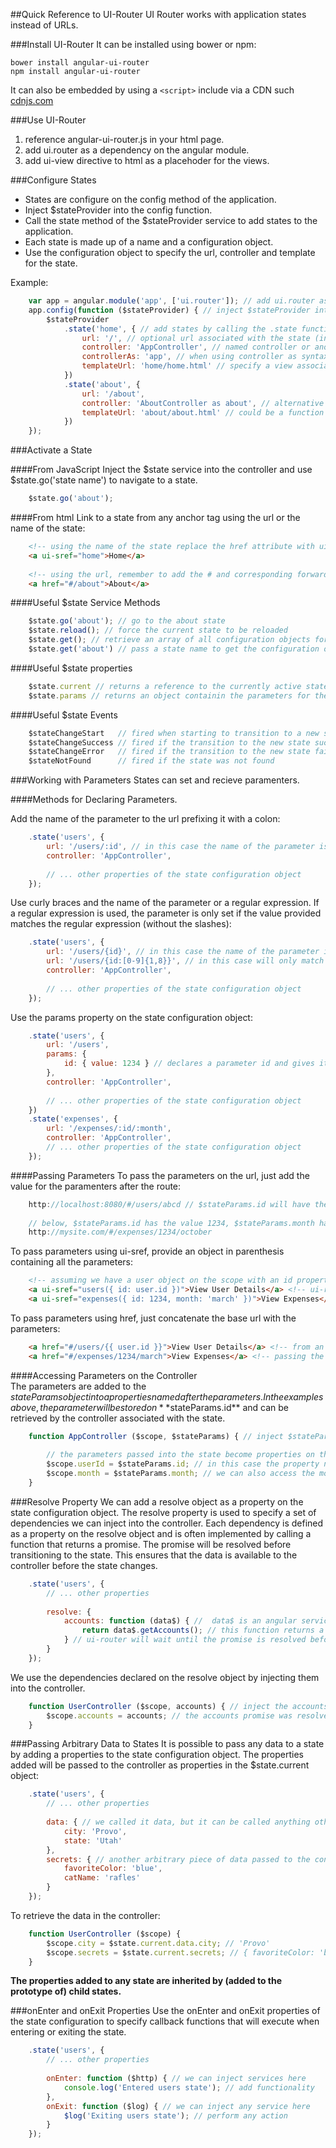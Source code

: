 ##Quick Reference to UI-Router
UI Router works with application states instead of URLs.

###Install UI-Router
It can be installed using bower or npm:

	bower install angular-ui-router
	npm install angular-ui-router
	
It can also be embedded by using a `<script>` include via a CDN such [cdnjs.com](http://cdnjs.com/libraries/angular-ui-router)

###Use UI-Router
1. reference angular-ui-router.js in your html page.
2. add ui.router as a dependency on the angular module.
3. add ui-view directive to html as a placehoder for the views.

###Configure States
- States are configure on the config method of the application.
- Inject $stateProvider into the config function.
- Call the state method of the $stateProvider service to add states to the application.
- Each state is made up of a name and a configuration object.
- Use the configuration object to specify the url, controller and template for the state.

Example:

```javascript
	var app = angular.module('app', ['ui.router']); // add ui.router as dependency to module
	app.config(function ($stateProvider) { // inject $stateProvider into the module's config function
		$stateProvider
			.state('home', { // add states by calling the .state function on $stateProvider
				url: '/', // optional url associated with the state (in this case the root of site)
				controller: 'AppController', // named controller or anonymouse (inline) function
				controllerAs: 'app', // when using controller as syntax
				templateUrl: 'home/home.html' // specify a view associated with the state
			})
			.state('about', {
				url: '/about',
				controller: 'AboutController as about', // alternative controller as syntax
				templateUrl: 'about/about.html' // could be a function that returns the path to the view
			}) 
	});
```

###Activate a State

####From JavaScript
Inject the $state service into the controller and use $state.go('state name') to navigate to a state.

```javascript
	$state.go('about');
```

####From html
Link to a state from any anchor tag using the url or the name of the state:

```html
	<!-- using the name of the state replace the href attribute with ui-sref -->
	<a ui-sref="home">Home</a> 
	
	<!-- using the url, remember to add the # and corresponding forward slash (/)-->
	<a href="#/about">About</a> 
```

####Useful $state Service Methods

```javascript
	$state.go('about'); // go to the about state
	$state.reload(); // force the current state to be reloaded
	$state.get(); // retrieve an array of all configuration objects for the application states
	$state.get('about') // pass a state name to get the configuration object for that state
```

####Useful $state properties

```javascript
	$state.current // returns a reference to the currently active state 
	$state.params // returns an object containin the parameters for the current state
```

####Useful $state Events

```javascript
	$stateChangeStart 	// fired when starting to transition to a new state 
	$stateChangeSuccess	// fired if the transition to the new state succeeded
	$stateChangeError	// fired if the transition to the new state failed
	$stateNotFound		// fired if the state was not found
```

###Working with Parameters
States can set and recieve paramenters. 

####Methods for Declaring Parameters.

Add the name of the parameter to the url prefixing it with a colon:

```javascript
	.state('users', {
		url: '/users/:id', // in this case the name of the parameter is id
		controller: 'AppController',
		
		// ... other properties of the state configuration object
	});
```

Use curly braces and the name of the parameter or a regular expression. If a regular expression is used, 
the parameter is only set if the value provided matches the regular expression (without the slashes):

```javascript
	.state('users', {
		url: '/users/{id}', // in this case the name of the parameter is id
		url: '/users/{id:[0-9]{1,8}}', // in this case will only match for id of 1 to 8 numbers
		controller: 'AppController',
		
		// ... other properties of the state configuration object
	});
```

Use the params property on the state configuration object:

```javascript
	.state('users', {
		url: '/users',
		params: {
			id: { value: 1234 } // declares a parameter id and gives it a default value
		},
		controller: 'AppController',
		
		// ... other properties of the state configuration object		
	})
	.state('expenses', {
		url: '/expenses/:id/:month',
		controller: 'AppController',
		// ... other properties of the state configuration object		
	});
```

####Passing Parameters
To pass the parameters on the url, just add the value for the paramenters after the route:

```javascript
	http://localhost:8080/#/users/abcd // $stateParams.id will have the value abcd
	
	// below, $stateParams.id has the value 1234, $stateParams.month has the value october
	http://mysite.com/#/expenses/1234/october
```	 

To pass parameters using ui-sref, provide an object in parenthesis containing all the parameters:

```html
	<!-- assuming we have a user object on the scope with an id property we can write -->
	<a ui-sref="users({ id: user.id })">View User Details</a> <!-- ui-router builds the correct url  -->	
	<a ui-sref="expenses({ id: 1234, month: 'march' })">View Expenses</a> <!-- or we can just pass the values  -->	
```

To pass parameters using href, just concatenate the base url with the parameters:

```html
	<a href="#/users/{{ user.id }}">View User Details</a> <!-- from an object or value on the scope -->	
	<a href="#/expenses/1234/march">View Expenses</a> <!-- passing the value directly -->
```	

####Accessing Parameters on the Controller	
The parameters are added to the $stateParams object into a properties named after the parameters. 
In the examples above, the parameter will be stored on **$stateParams.id** and can be retrieved 
by the controller associated with the state.

```javascript
	function AppController ($scope, $stateParams) { // inject $stateParams
	
		// the parameters passed into the state become properties on the $stateParams service
		$scope.userId = $stateParams.id; // in this case the property name is id (from :id on the state configuration object)
		$scope.month = $stateParams.month; // we can also access the month parameter
	}
```

###Resolve Property
We can add a resolve object as a property on the state configuration object. The resolve property is used to specify a set of 
dependencies we can inject into the controller. Each dependency is defined as a property on the resolve object and is often 
implemented by calling a function that returns a promise. The promise will be resolved before transitioning to the state.
This ensures that the data is available to the controller before the state changes.

```javascript
	.state('users', {
		// ... other properties
		
		resolve: {
			accounts: function (data$) { //  data$ is an angular service
				return data$.getAccounts(); // this function returns a promise
			} // ui-router will wait until the promise is resolved before changing state
		}
	});
```

We use the dependencies declared on the resolve object by injecting them into the controller.

```javascript
	function UserController ($scope, accounts) { // inject the accounts property from the resolve object. Names must match
		$scope.accounts = accounts; // the accounts promise was resolved and the value can be assigned to a scope variable
	}
```

###Passing Arbitrary Data to States
It is possible to pass any data to a state by adding a properties to the state configuration object. 
The properties added will be passed to the controller as properties in the $state.current object:

```javascript
	.state('users', {
		// ... other properties
		
		data: { // we called it data, but it can be called anything other than the properties used by ui-router (resolve, url, etc)
			city: 'Provo',
			state: 'Utah'
		},
		secrets: { // another arbitrary piece of data passed to the controller
			favoriteColor: 'blue',
			catName: 'rafles'
		}
	});
```

To retrieve the data in the controller:

```javascript
	function UserController ($scope) { 
		$scope.city = $state.current.data.city; // 'Provo'
		$scope.secrets = $state.current.secrets; // { favoriteColor: 'blue', catName: 'rafles' }
	}
```

**The properties added to any state are inherited by (added to the prototype of) child states.**

###onEnter and onExit Properties
Use the onEnter and onExit properties of the state configuration to specify callback functions that will execute when 
entering or exiting the state.

```javascript
	.state('users', {
		// ... other properties
		
		onEnter: function ($http) { // we can inject services here
			console.log('Entered users state'); // add functionality
		},
		onExit: function ($log) { // we can inject any service here
			$log('Exiting users state'); // perform any action
		}
	});
```

